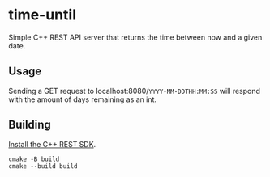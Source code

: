 # time-until
Simple C++ REST API server that returns the time between now and a given date.

## Usage
Sending a GET request to localhost:8080/`YYYY-MM-DDTHH:MM:SS` will respond with the amount of days remaining as an int.

## Building
[Install the C++ REST SDK](https://github.com/microsoft/cpprestsdk#getting-started).

```
cmake -B build
cmake --build build
```
